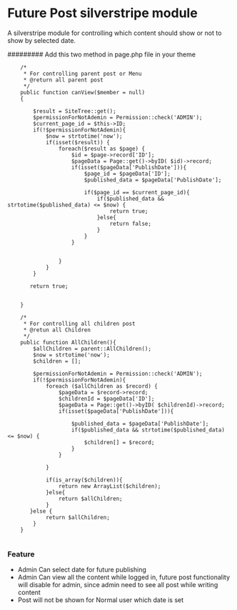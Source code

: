 # Future Post silverstripe module
A silverstripe module for controlling which content should show or not to show by selected date.

#########
Add this two method in page.php file in your theme

```
    /*
     * For controlling parent post or Menu
     * @return all parent post
     */
    public function canView($member = null)
    {

        $result = SiteTree::get();
        $permissionForNotAdemin = Permission::check('ADMIN');
        $current_page_id = $this->ID;
        if(!$permissionForNotAdemin){
            $now = strtotime('now');
            if(isset($result)) {
                foreach($result as $page) {
                    $id = $page->record['ID'];
                    $pageData = Page::get()->byID( $id)->record;
                    if(isset($pageData['PublishDate'])){
                        $page_id = $pageData['ID'];
                        $published_data = $pageData['PublishDate'];

                        if($page_id == $current_page_id){
                            if($published_data && strtotime($published_data) <= $now) {
                                return true;
                            }else{
                                return false;
                            }
                        }
                    }


                }
            }
        }

       return true;


    }

    /*
     * For controlling all children post
     * @retun all Children
     */
    public function AllChildren(){
        $allChildren = parent::AllChildren();
        $now = strtotime('now');
        $children = [];

        $permissionForNotAdemin = Permission::check('ADMIN');
        if(!$permissionForNotAdemin){
            foreach ($allChildren as $record) {
                $pageData = $record->record;
                $childrenId = $pageData['ID'];
                $pageData = Page::get()->byID( $childrenId)->record;
                if(isset($pageData['PublishDate'])){

                    $published_data = $pageData['PublishDate'];
                    if($published_data && strtotime($published_data) <= $now) {
                        $children[] = $record;
                    }
                }

            }

            if(is_array($children)){
                return new ArrayList($children);
            }else{
                return $allChildren;
            }
       }else {
            return $allChildren;
        }
    }
    
```

### Feature

 - Admin Can select date for future publishing
 - Admin Can view all the content while logged in, future post functionality will disable for admin, since admin need to see all post while writing content
 - Post will not be shown for Normal user which date is set 
